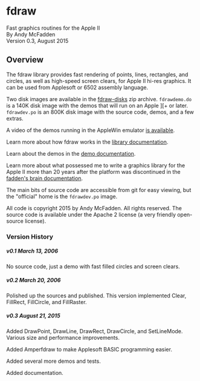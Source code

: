 fdraw
=====

Fast graphics routines for the Apple II  
By Andy McFadden  
Version 0.3, August 2015

## Overview ##

The fdraw library provides fast rendering of points, lines, rectangles,
and circles, as well as high-speed screen clears, for Apple II hi-res
graphics.  It can be used from Applesoft or 6502 assembly language.

Two disk images are available in the [fdraw-disks](fdraw-disks.zip) zip
archive.  `fdrawdemo.do` is a 140K disk image with the demos that will
run on an Apple ][+ or later.  `fdrawdev.po` is an 800K disk image with
the source code, demos, and a few extras.

A video of the demos running in the AppleWin emulator
[is available](https://www.youtube.com/watch?v=z2RFGVoaROE).

Learn more about how fdraw works in the
[library documentation](docs/manual.md).

Learn about the demos in the [demo documentation](docs/demos.md).

Learn more about what possessed me to write a graphics library for the
Apple II more than 20 years after the platform was discontinued in the
[fadden's brain documentation](docs/personal-notes.md).

The main bits of source code are accessible from git for easy viewing,
but the "official" home is the `fdrawdev.po` image.

All code is copyright 2015 by Andy McFadden.  All rights reserved.  The
source code is available under the Apache 2 license (a very friendly
open-source license).


### Version History ###

##### v0.1 March 13, 2006

No source code, just a demo with fast filled circles and screen clears.

##### v0.2 March 20, 2006

Polished up the sources and published.  This version implemented Clear,
FillRect, FillCircle, and FillRaster.

##### v0.3 August 21, 2015

Added DrawPoint, DrawLine, DrawRect, DrawCircle, and SetLineMode.  Various
size and performance improvements.

Added Amperfdraw to make Applesoft BASIC programming easier.

Added several more demos and tests.

Added documentation.
